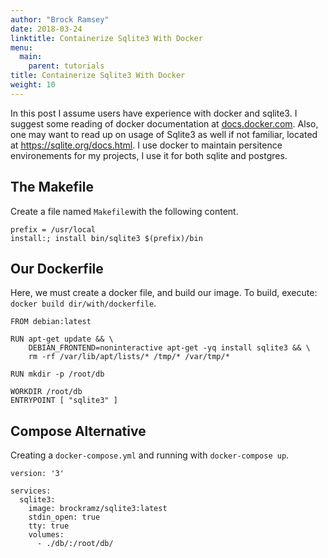 ```yaml
---
author: "Brock Ramsey"
date: 2018-03-24
linktitle: Containerize Sqlite3 With Docker
menu:
  main:
    parent: tutorials
title: Containerize Sqlite3 With Docker
weight: 10
---
```

In this post I assume users have experience with docker and sqlite3. I suggest some reading of docker documentation at <a href="http://docs.docker.com">docs.docker.com</a>. Also, one may want to read up on usage of Sqlite3 as well if not familiar, located at <a href="https://sqlite.org/docs.html">https://sqlite.org/docs.html</a>. I use docker to maintain persitence environements for my projects, I use it for both sqlite and postgres.
## The Makefile
Create a file named `Makefile`with the following content.
```
prefix = /usr/local
install:; install bin/sqlite3 $(prefix)/bin
```
## Our Dockerfile
Here, we must create a docker file, and build our image. To build, execute: `docker build dir/with/dockerfile`.
```
FROM debian:latest

RUN apt-get update && \
    DEBIAN_FRONTEND=noninteractive apt-get -yq install sqlite3 && \
    rm -rf /var/lib/apt/lists/* /tmp/* /var/tmp/*

RUN mkdir -p /root/db

WORKDIR /root/db
ENTRYPOINT [ "sqlite3" ]
```
## Compose Alternative
Creating a `docker-compose.yml` and running with `docker-compose up`.
```
version: '3'

services:
  sqlite3:
    image: brockramz/sqlite3:latest
    stdin_open: true
    tty: true
    volumes:
      - ./db/:/root/db/
```
